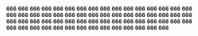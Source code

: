 **666**
**666**
**666**
**666**
**666**
**666**
**666**
**666**
**666**
**666**
**666**
**666**
**666**
**666**
**666**
**666**
**666**
**666**
**666**
**666**
**666**
**666**
**666**
**666**
**666**
**666**
**666**
**666**
**666**
**666**
**666**
**666**
**666**
**666**
**666**
**666**
**666**
**666**
**666**
**666**
**666**
**666**
**666**
**666**
**666**
**666**
**666**
**666**
**666**
**666**
**666**
**666**
**666**
**666**
**666**
**666**
**666**
**666**
**666**
**666**
**666**
**666**
